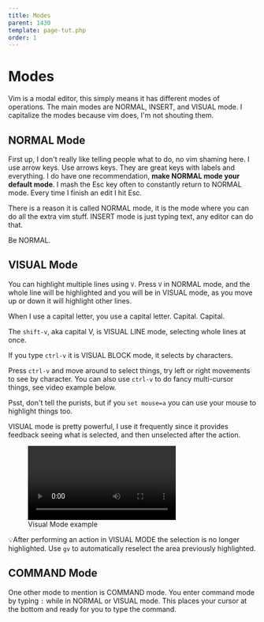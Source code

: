 ```yaml
---
title: Modes
parent: 1430
template: page-tut.php
order: 1
---
```


# Modes

Vim is a modal editor, this simply means it has different modes of operations. The main modes are NORMAL, INSERT, and VISUAL mode.
<span class="sidenote">I capitalize the modes because vim does, I'm not shouting them.</span>

## NORMAL Mode

First up, I don't really like telling people what to do, no vim shaming here. I use arrow keys. Use arrows keys. They are great keys with labels and everything. I do have one recommendation, <strong>make NORMAL mode your default mode</strong>. I mash the Esc key often to constantly return to NORMAL mode. Every time I finish an edit I hit Esc.

There is a reason it is called NORMAL mode, it is the mode where you can do all the extra vim stuff. INSERT mode is just typing text, any editor can do that.

Be NORMAL.


## VISUAL Mode

You can highlight multiple lines using `V`.  Press `V` in NORMAL mode, and the whole line will be highlighted and you will be in VISUAL mode, as you move up or down it will highlight other lines.

<span class="sidenote">When I use a capital letter, you use a capital letter. Capital. Capital.</span>

The `shift-v`, aka capital V, is VISUAL LINE mode, selecting whole lines at once.

If you type `ctrl-v` it is VISUAL BLOCK mode, it selects by characters.

Press `ctrl-v` and move around to select things, try left or right movements to see by character. You can also use `ctrl-v` to do fancy multi-cursor things, see video example below.

Psst, don't tell the purists, but if you `set mouse=a` you can use your mouse to highlight things too.

VISUAL mode is pretty powerful, I use it frequently since it provides feedback seeing what is selected, and then unselected after the action.

<figure><video controls src="https://mkaz.blog/wp-content/uploads/2019/03/visual-mode-exs.mp4"></video><figcaption>Visual Mode example</figcaption>
</figure>

<span class="tip">💡</span>After performing an action in VISUAL MODE the selection is no longer highlighted. Use `gv` to automatically reselect the area previously highlighted.

## COMMAND Mode

One other mode to mention is COMMAND mode. You enter command mode by typing `:` while in NORMAL or VISUAL mode. This places your cursor at the bottom and ready for you to type the command.


